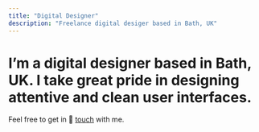 ```yaml
---
title: "Digital Designer"
description: "Freelance digital desiger based in Bath, UK"
---
```


<h1><span>I’m a digital designer based in Bath, UK. I take great pride in designing attentive and clean user interfaces.</span></h1>

<p class="beta mb-5 mb-9-medium">Feel free to get in 🤙 <a class="primary" href="mailto:kachun@kachunchau.com">touch</a> with me.</p>
